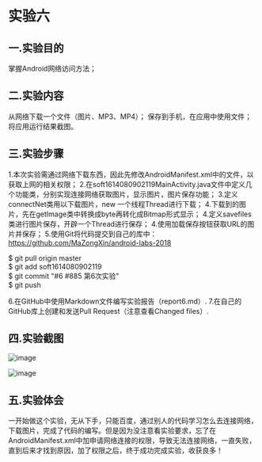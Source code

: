 # 实验六

## 一.实验目的

掌握Android网络访问方法；

## 二.实验内容

从网络下载一个文件（图片、MP3、MP4）；
保存到手机，在应用中使用文件；
将应用运行结果截图。

## 三.实验步骤

1.本次实验需通过网络下载东西，因此先修改AndroidManifest.xml中的文件，以获取上网的相关权限；
2.在soft1614080902119MainActivity.java文件中定义几个功能类，分别实现连接网络获取图片，显示图片，图片保存功能；
3.定义connectNet类用以下载图片，new 一个线程Thread进行下载；
4.下载到的图片，先在getImage类中转换成byte再转化成Bitmap形式显示；
4.定义savefiles类进行图片保存，开辟一个Thread进行保存；
4.使用加载保存按钮获取URL的图片并保存；
5.使用Git将代码提交到自己的库中：https://github.com/MaZongXin/android-labs-2018

   $ git pull origin master<br>
   $ git add soft1614080902119<br>
   $ git commit "#6 #885 第6次实验"<br>
   $ git push<br>

6.在GitHub中使用Markdown文件编写实验报告（report6.md）.
7.在自己的GitHub库上创建和发送Pull Request（注意查看Changed files）.
## 四.实验截图
![image](https://github.com/MaZongXin/android-labs-2018/blob/master/soft1614080902119/%2361.png)

![image](https://github.com/MaZongXin/android-labs-2018/blob/master/soft1614080902119/%2362.png)

## 五.实验体会

一开始做这个实验，无从下手，只能百度，通过别人的代码学习怎么去连接网络，下载图片，完成了代码的编写。但是因为没注意看实验要求，忘了在AndroidManifest.xml中加申请网络连接的权限，导致无法连接网络，一直失败，直到后来才找到原因，加了权限之后，终于成功完成实验，收获良多！
